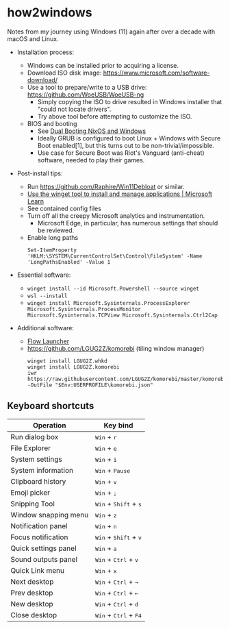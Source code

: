 # how2windows

Notes from my journey using Windows (11) again after over a decade with macOS and Linux.

- Installation process:
    - Windows can be installed prior to acquiring a license.
    - Download ISO disk image: https://www.microsoft.com/software-download/
    - Use a tool to prepare/write to a USB drive: https://github.com/WoeUSB/WoeUSB-ng
        - Simply copying the ISO to drive resulted in Windows installer that "could not locate drivers".
        - Try above tool before attempting to customize the ISO.
    - BIOS and booting
        - See [Dual Booting NixOS and Windows](https://nixos.wiki/wiki/Dual_Booting_NixOS_and_Windows)
        - Ideally GRUB is configured to boot Linux + Windows with Secure Boot enabled[1], but this turns out to be non-trivial/impossible.
        - Use case for Secure Boot was Riot's Vanguard (anti-cheat) software, needed to play their games.

- Post-install tips:
    - Run https://github.com/Raphire/Win11Debloat or similar.
    - [Use the winget tool to install and manage applications | Microsoft Learn](https://learn.microsoft.com/en-us/windows/package-manager/winget/)
    - See contained config files
    - Turn off all the creepy Microsoft analytics and instrumentation.
        - Microsoft Edge, in particular, has numerous settings that should be reviewed.
    - Enable long paths
      ```
      Set-ItemProperty 'HKLM:\SYSTEM\CurrentControlSet\Control\FileSystem' -Name 'LongPathsEnabled' -Value 1
      ```

- Essential software:
    - `winget install --id Microsoft.Powershell --source winget`
    - `wsl --install` 
    - `winget install Microsoft.Sysinternals.ProcessExplorer Microsoft.Sysinternals.ProcessMonitor Microsoft.Sysinternals.TCPView Microsoft.Sysinternals.Ctrl2Cap`

- Additional software:
    - [Flow Launcher](https://www.flowlauncher.com/)
    - https://github.com/LGUG2Z/komorebi (tiling window manager)
      ```
      winget install LGUG2Z.whkd
      winget install LGUG2Z.komorebi
      iwr https://raw.githubusercontent.com/LGUG2Z/komorebi/master/komorebi.example.json -OutFile "$Env:USERPROFILE\komorebi.json"

      ```

## Keyboard shortcuts


| Operation | Key bind |
| --- | --- |
| Run dialog box | <kbd>Win</kbd> + <kbd>r</kbd> |
| File Explorer | <kbd>Win</kbd> + <kbd>e</kbd> |
| System settings | <kbd>Win</kbd> + <kbd>i</kbd> |
| System information | <kbd>Win</kbd> + <kbd>Pause</kbd> |
| Clipboard history | <kbd>Win</kbd> + <kbd>v</kbd> |
| Emoji picker | <kbd>Win</kbd> + <kbd>;</kbd> |
| Snipping Tool | <kbd>Win</kbd> + <kbd>Shift</kbd> + <kbd>s</kbd> |
| Window snapping menu | <kbd>Win</kbd> + <kbd>z</kbd> |
| Notification panel | <kbd>Win</kbd> + <kbd>n</kbd> |
| Focus notification | <kbd>Win</kbd> + <kbd>Shift</kbd> + <kbd>v</kbd> |
| Quick settings panel | <kbd>Win</kbd> + <kbd>a</kbd> |
| Sound outputs panel | <kbd>Win</kbd> + <kbd>Ctrl</kbd> + <kbd>v</kbd> |
| Quick Link menu | <kbd>Win</kbd> + <kbd>x</kbd> |
| Next desktop | <kbd>Win</kbd> + <kbd>Ctrl</kbd> + <kbd>→</kbd> |
| Prev desktop | <kbd>Win</kbd> + <kbd>Ctrl</kbd> + <kbd>←</kbd> |
| New desktop | <kbd>Win</kbd> + <kbd>Ctrl</kbd> + <kbd>d</kbd> |
| Close desktop | <kbd>Win</kbd> + <kbd>Ctrl</kbd> + <kbd>F4</kbd> |